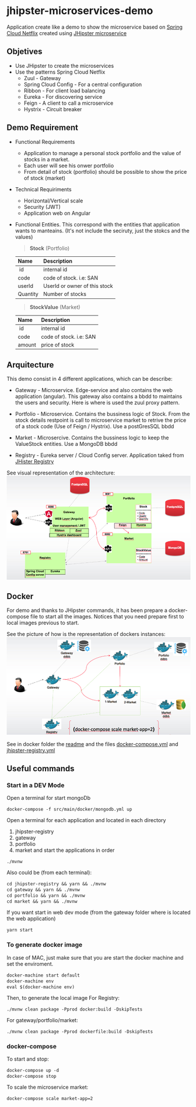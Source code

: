 # jhipster-microservices-demo

Application create like a demo to show the microservice based on [Spring Cloud Netflix](https://cloud.spring.io/spring-cloud-netflix/) created using [JHipster microservice](http://www.jhipster.tech/microservices-architecture/)



## Objetives
* Use JHipster to create the microservices
* Use the patterns Spring Cloud Netflix
    * Zuul - Gateway
    * Spring Cloud Config - For a central configuration
    * Ribbon - For client load balancing
    * Eureka - For discovering service
    * Feign - A client to call a microservice
    * Hystrix - Circuit breaker 

## Demo Requirement
* Functional Requirements
   * Application to manage a personal stock portfolio and the value of stocks in a market.
   * Each user will see his onwer portfolio
   * From detail of stock (portfolio) should be possible to show the price of stock (market)

* Technical Requiriments
    * Horizontal/Vertical scale 
    * Security (JWT)
    * Application web on Angular

* Functional Entities. This correspond with the entities that application wants to manteains. (It's not include the seciruty, just the stokcs and the values)

    > **Stock** (Portfolio)
    
    | Name | Description | 
    | --- | -- |
    | id | internal id|
    | code | code of stock. i.e: SAN |
    | userId | UserId or owner of this stock|
    | Quantity | Number of stocks |

     

    > **StockValue** (Market)

    | Name | Description | 
    | --- | -- |
    | id | internal id|
    | code | code of stock. i.e: SAN |
    | amount | price of stock |

 

## Arquitecture
This demo consist in 4 different applications, which can be describe:

* Gateway - Microservice. Edge-service and also contains the web application (angular). This gateway also contains a bbdd to maintains the users and security. Here is where is used the zuul proxy pattern.

* Portfolio - Microservice. Contains the bussiness logic of Stock. From the stock details restpoint is call to microservice market to retrive the price of a stock code (Use of Feign / Hystrix). Use a postGresSQL bbdd 

* Market - Microsercive. Contains the bussiness logic to keep the ValueStock entities. Use a MongoDB bbdd 

* Registry - Eureka server / Cloud Config server. Application taked from [JHister Registry](https://github.com/jhipster/jhipster-registry)

See visual representation of the architecture:
![Archicture](img/Archicture.png)


## Docker
For demo and thanks to JHipster commands, it has been prepare a docker-compose file to start all the images. Notices that you need prepare first to local images previous to start.

See the picture of how is the representation of dockers instances:
![Docker](img/docker.png)

See in docker folder the [readme](docker/README-DOCKER-COMPOSE.md) and the files [docker-compose.yml](docker/docker-compose.yml) and [jhipster-registry.yml](docker/jhipster-registry)


## Useful commands 

### Start in a DEV Mode

Open a terminal for start mongoDb
```
docker-compose -f src/main/docker/mongodb.yml up
```

Open a terminal for each application and located in each directory
1. jhipster-registry
2. gateway
3. portfolio
4. market
and start the applications in order 
```
./mvnw 
```
Also could be (from each terminal):
```
cd jhipster-registry && yarn && ./mvnw
cd gateway && yarn && ./mvnw
cd portfolio && yarn && ./mvnw
cd market && yarn && ./mvnw
```

If you want start in web dev mode (from the gateway folder where is located the web application)
```
yarn start
```

### To generate docker image
In case of MAC, just make sure that you are start the docker machine and set the enviroment.
```
docker-machine start default
docker-machine env
eval $(docker-machine env)
```

Then, to generate the local image
For Registry:
```
./mvnw clean package -Pprod docker:build -DskipTests
```

For gateway/portfolio/market:
```
./mvnw clean package -Pprod dockerfile:build -DskipTests
```

### docker-compose

To start and stop:
```
docker-compose up -d
docker-compose stop
```

To scale the microservice market:
```
docker-compose scale market-app=2
```







